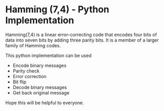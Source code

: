 # Hamming (7,4) - Python Implementation
Hamming(7,4) is a linear error-correcting code that encodes four bits of data into seven bits by adding three parity bits. It is a member of a larger family of Hamming codes.

This python implementation can be used
- Encode binary messages
- Parity check
- Error correction
- Bit flip
- Decode binary messages
- Get back original message

Hope this will be helpful to everyone.
